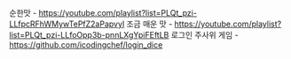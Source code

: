 순한맛 - https://youtube.com/playlist?list=PLQt_pzi-LLfpcRFhWMywTePfZ2aPapvyl
조금 매운 맛 - https://youtube.com/playlist?list=PLQt_pzi-LLfoOpp3b-pnnLXgYpiFEftLB
로그인 주사위 게임 - https://github.com/icodingchef/login_dice

